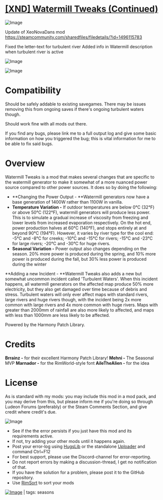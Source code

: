 # [[XND] Watermill Tweaks (Continued)](https://steamcommunity.com/sharedfiles/filedetails/?id=2055956298)

![Image](https://i.imgur.com/buuPQel.png)

Update of XeoNovaDans mod 
https://steamcommunity.com/sharedfiles/filedetails/?id=1496115783

Fixed the letter-text for turbulent river
Added info in Watermill description when turbulent river is active

![Image](https://i.imgur.com/pufA0kM.png)
	
![Image](https://i.imgur.com/Z4GOv8H.png)

# **Compatibility**

Should be safely addable to existing savegames. There may be issues removing this from ongoing saves if there's ongoing turbulent waters though.

Should work fine with all mods out there.

If you find any bugs, please link me to a full output log and give some basic information on how you triggered the bug; this is vital information for me to be able to fix said bugs.

# **Overview**

Watermill Tweaks is a mod that makes several changes that are specific to the watermill generator to make it somewhat of a more nuanced power source compared to other power sources. It does so by doing the following:


- **Changing the Power Output - **Watermill generators now have a base generation of 1400W rather than 1100W in vanilla.
- **Temperature Variation -** If outdoor temperatures are below 0°C (32°F) or above 50°C (122°F), watermill generators will produce less power. This is to simulate a gradual increase of viscosity from freezing and lower levels from increased evaporation respectively. On the hot end, power production halves at 60°C (140°F), and stops entirely at and beyond 90°C (194°F). However, it varies by river type for the cool end: -5°C and -8°C for creeks; -10°C and -15°C for rivers; -15°C and -23°C for large rivers; -20°C and -30°C for huge rivers.
- **Seasonal Variation -** Power output also changes depending on the season. 20% more power is produced during the spring, and 10% more power is produced during the fall, but 30% less power is produced during the winter


**Adding a new Incident - **Watermill Tweaks also adds a new but somewhat uncommon incident called 'Turbulent Waters'. When this incident happens, all watermill generators on the affected map produce 50% more electricity, but they also get damaged over time because of debris and stress. Turbulent waters will only ever affect maps with standard rivers, large rivers and huge rivers though, with the incident being 2x more common with large rivers and 4x more common with huge rivers. Maps with greater than 2000mm of rainfall are also more likely to affected, and maps with less than 1000mm are less likely to be affected.

Powered by the Harmony Patch Library.

# **Credits**

**Brrainz -** for their excellent Harmony Patch Library!
**Mehni -** The Seasonal MVP
**Marnador -** for the RimWorld-style font
**AileTheAlien -** for the idea

# **License**

As is standard with my mods: you may include this mod in a mod pack, and you may derive from this, but please inform me if you're doing so through Ludeon Forums (preferably) or the Steam Comments Section, and give credit where credit's due.


![Image](https://i.imgur.com/PwoNOj4.png)



-  See if the the error persists if you just have this mod and its requirements active.
-  If not, try adding your other mods until it happens again.
-  Post your error-log using [HugsLib](https://steamcommunity.com/workshop/filedetails/?id=818773962) or the standalone [Uploader](https://steamcommunity.com/sharedfiles/filedetails/?id=2873415404) and command Ctrl+F12
-  For best support, please use the Discord-channel for error-reporting.
-  Do not report errors by making a discussion-thread, I get no notification of that.
-  If you have the solution for a problem, please post it to the GitHub repository.
-  Use [RimSort](https://github.com/RimSort/RimSort/releases/latest) to sort your mods

 

[![Image](https://img.shields.io/github/v/release/emipa606/XNDWatermillTweaks?label=latest%20version&style=plastic&color=9f1111&labelColor=black)](https://steamcommunity.com/sharedfiles/filedetails/changelog/2055956298) | tags:  seasons
